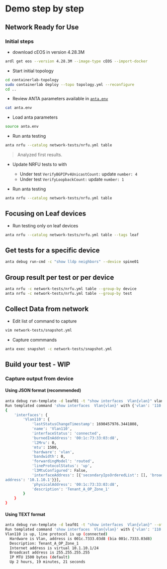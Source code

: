 # Demo step by step

## Network Ready for Use

### Initial steps

* download cEOS in version 4.28.3M

```bash
ardl get eos --version 4.28.3M --image-type cEOS --import-docker
```

* Start initial topology

```bash
cd containerlab-topology
sudo containerlab deploy --topo topology.yml --reconfigure
cd ..
```

* Review ANTA parameters available in [`anta.env`](../anta.env)

```bash
cat anta.env
```

* Load anta parameters

```bash
source anta.env
```

* Run anta testing

```bash
anta nrfu --catalog network-tests/nrfu.yml table
```

> Analyzed first results.

* Update NRFU tests to with
    * Under test `VerifyBGPIPv4UnicastCount:` update `number: 4`
    * Under test `VerifyLoopbackCount:` update `number: 1`

* Run anta testing

```bash
anta nrfu --catalog network-tests/nrfu.yml table
```

## Focusing on Leaf devices

* Run testing only on leaf devices

```bash
anta nrfu --catalog network-tests/nrfu.yml table --tags leaf
```

## Get tests for a specific device

```bash
anta debug run-cmd -c "show lldp neighbors" --device spine01
```

## Group result per test or per device

```bash
anta nrfu -c network-tests/nrfu.yml table --group-by device
anta nrfu -c network-tests/nrfu.yml table --group-by test
```

## Collect Data from network

* Edit list of command to capture

```bash
vim network-tests/snapshot.yml
```

* Capture commmands

```bash
anta exec snapshot -c network-tests/snapshot.yml
```

## Build your test - WIP

### Capture output from device

#### Using JSON format (recommended)

```bash
anta debug run-template -d leaf01 -t "show interfaces  Vlan{vlan}" vlan 110
Run templated command 'show interfaces  Vlan{vlan}' with {'vlan': '110'} on leaf01
{
    'interfaces': {
        'Vlan110': {
            'lastStatusChangeTimestamp': 1690457976.3441808,
            'name': 'Vlan110',
            'interfaceStatus': 'connected',
            'burnedInAddress': '00:1c:73:33:03:d8',
            'l2Mru': 0,
            'mtu': 1500,
            'hardware': 'vlan',
            'bandwidth': 0,
            'forwardingModel': 'routed',
            'lineProtocolStatus': 'up',
            'l3MtuConfigured': False,
            'interfaceAddress': [{'secondaryIpsOrderedList': [], 'broadcastAddress': '255.255.255.255', 'virtualSecondaryIps': {}, 'dhcp': False, 'secondaryIps': {}, 'primaryIp': {'maskLen': 0, 'address': '0.0.0.0'}, 'virtualSecondaryIpsOrderedList': [], 'virtualIp': {'maskLen': 24, '
address': '10.1.10.1'}}],
            'physicalAddress': '00:1c:73:33:03:d8',
            'description': 'Tenant_A_OP_Zone_1'
        }
    }
}
```

#### Using TEXT format

```bash
anta debug run-template -d leaf01 -t "show interfaces  Vlan{vlan}" --ofmt text vlan 110
Run templated command 'show interfaces  Vlan{vlan}' with {'vlan': '110'} on leaf01
Vlan110 is up, line protocol is up (connected)
  Hardware is Vlan, address is 001c.7333.03d8 (bia 001c.7333.03d8)
  Description: Tenant_A_OP_Zone_1
  Internet address is virtual 10.1.10.1/24
  Broadcast address is 255.255.255.255
  IP MTU 1500 bytes (default)
  Up 2 hours, 19 minutes, 21 seconds

```